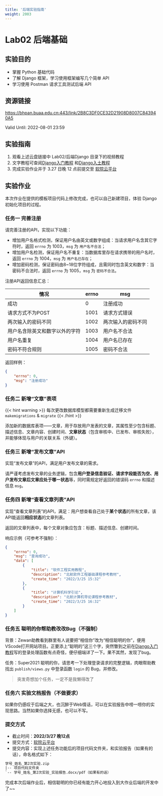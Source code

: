 ```yaml
---
title: '后端实验指南'
weight: 2003
---
```


# Lab02 后端基础

## 实验目的

- 掌握 Python 基础代码
- 了解 Django 框架，学习使用框架编写几个简单 API
- 学习使用 Postman 请求工具测试后端 API

## 资源链接

<a href="https://bhpan.buaa.edu.cn:443/link/2B8C3DF0CE32D21908D8007C843940A5" target="_blank">https://bhpan.buaa.edu.cn:443/link/2B8C3DF0CE32D21908D8007C843940A5</a>

Valid Until: 2022-08-01 23:59

## 实验指南

1. 观看上述云盘链接中 Lab02/后端Django 目录下的视频教程
2. 文字教程可查阅[Django入门教程](/SE-Labs/docs/labs/lab02/django_door/) 和[Django入土教程](/SE-Labs/docs/labs/lab02/django_earth/)
3. 完成实验作业并于 3.27 日晚 12 点前提交至 <a href="https://scs.buaa.edu.cn/" target="_blank">软院云平台</a>

## 实验作业

本次作业在提供的模板项目代码上修改完成，也可以自己新建项目，体验 Django 初始化项目的过程。

### 任务一 完善注册

请完善注册的API，实现以下功能：

- 增加用户名格式检测，保证用户名由英文或数字组成：当请求用户名含其它字符时，返回 `errno` 为 1003，`msg` 为 `用户名不合法`；
- 增加用户名检测，保证用户名不重复：当数据库里存在请求携带的用户名时，返回 `errno` 为 1004，`msg` 为 `用户名已存在`；
- 增加密码检测，保证密码由8~18位字符组成，且需同时包含英文和数字：当密码不合法时，返回 `errno` 为 1005，`msg` 为 `密码不合法`。

注册API返回信息汇总：

| 情况 | errno | msg |
| - | - | - |
| 成功 | 0 | 注册成功 |
| 请求方式不为POST | 1001 | 请求方式错误 |
| 两次输入的密码不同 | 1002 | 两次输入的密码不同 |
| 用户名含除英文和数字以外的字符 | 1003 | 用户名不合法 |
| 用户名重复 | 1004 | 用户名已存在 |
| 密码不符合规则 | 1005 | 密码不合法 |

返回样例：

```json
{
    "errno": 0,
    "msg": "注册成功"
}
```

### 任务二 新增“文章”表项

{{< hint warning >}}
每次更改数据库模型都需要重新生成迁移文件 `makemigrations` & `migrate`
{{< /hint >}}

添加新的数据库表项——文章，用于存放用户发表的文章，其属性至少包含标题、描述信息、文章内容、创建时间、**文章状态**（包含审核中、已发布、审核失败），并能够体现与用户的关联关系（外键）。

### 任务三 新增“发布文章”API

实现“发布文章”的API，满足用户发布文章的需求。

请严谨考虑发布文章的业务逻辑，包含**用户登录信息验证、请求字段能否为空、用户发布文章后文章应处于哪一状态**等，同时需规定好返回的错误码 `errno` 和描述信息 `msg`。

### 任务四 新增“查看文章列表”API

实现“查看文章列表”的API，满足：用户想查看自己处于**某个状态**的所有文章，该API能返回**相应状态**的文章列表。

返回的文章列表中，每个文章对象应包含：标题、描述信息、创建时间。

响应示例（可参考不强制）：

```json
{
    "errno": 0,
    "msg": "查询成功",
    "data": [
        {
            "title": "软件工程实用教程",
            "description": "北航软件工程基础课程参考教材",
            "create_time": "2022/3/25 15:32"
        },
        {
            "title": "计算机科学引论",
            "description": "北航计算机导论课程参考教材",
            "create_time": "2022/3/25 16:32"
        }
    ]
}
```

### 任务五 聪明的你帮助教改改Bug（不强制）

背景：Zewan助教看到群里有人说要把“相信你”改为“相信聪明的你”，便用VScode打开网站项目。正要添上“聪明的”这三个字，突然瞥到之前在[Django入门教程](/SE-Labs/docs/labs/lab02/django_door/)写的登录处理函数有点奇怪，便仔细端详了一下。果不其然，发现了bug。

任务：Super2021 聪明的你，请思考一下处理登录请求的完整逻辑，肉眼帮助教找出 `publish/views.py` 中登录函数 `login` 的 Bug，并修改。

> 突发奇想加个任务，一定不是我懒得改了

### 任务六 实验文档报告（不做要求）

如果你仍感叹于后端之大，也沉醉于Web情话，可以在实验报告中唠一唠你的实现思路。当然如果你选择无感，也可以不写。

### 提交方式

- 截止时间：**2022/3/27 晚12点**
- 提交方式：<a href="https://scs.buaa.edu.cn/" target="_blank">软院云平台</a>
- 提交内容：实现上述任务功能后的项目代码文件夹，和实验报告（如果有的话），命名格式如下：

```txt
学号_姓名_第2次实验.zip
|-- 项目代码文件夹
`-- 学号_姓名_第2次实验_实验报告.docx/pdf（如果有的话）
```

完成本次后端作业后，相信聪明的你已经有能力开心地投入到大作业后端的开发中了~~